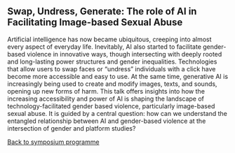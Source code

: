 ## Swap, Undress, Generate: The role of AI in Facilitating Image-based Sexual Abuse


Artificial intelligence has now became ubiquitous, creeping into almost every aspect of everyday life. Inevitably, AI also started to facilitate gender-based violence in innovative ways, though intersecting with deeply rooted and long-lasting power structures and gender inequalities. Technologies that allow users to swap faces or “undress” individuals with a click have become more accessible and easy to use. At the same time, generative AI is increasingly being used to create and modify images, texts, and sounds, opening up new forms of harm. This talk offers insights into how the increasing accessibility and power of AI is shaping the landscape of technology-facilitated gender based violence, particularly image-based sexual abuse. It is guided by a central question: how can we understand the entangled relationship between AI and gender-based violence at the intersection of gender and platform studies?

[Back to symposium programme](https://digsum.org/dda)
